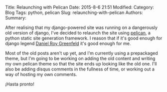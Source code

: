 Title: Relaunching with Pelican
Date: 2015-8-6 21:51
Modified:
Category: Blog
Tags: python, pelican
Slug: relaunching-with-pelican
Authors:
Summary:

After realising that my django-powered site was running on a dangerously old version of django, I've decided to relaunch the site using [pelican](http://docs.getpelican.com/en/3.6.2/index.html), a python static site generation framework. I reason that if it's good enough for django legend [Daniel Roy Greenfeld](http://www.pydanny.com/my-new-blog.html) it's good enough for me.

Most of the old posts aren't up yet, and I'm currently using a prepackaged theme, but I'm going to be working on adding the old content and writing my own pelican theme so that the site ends up looking like the old one. I'll also be adding disqus comments in the fullness of time, or working out a way of hosting my own comments.

¡Hasta pronto!
